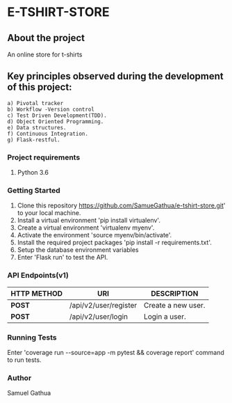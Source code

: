 # E-TSHIRT-STORE


## About the project
An online store for t-shirts

## Key principles observed during the development of this project:

    a) Pivotal tracker
    b) Workflow -Version control
    c) Test Driven Development(TDD).
    d) Object Oriented Programming.
    e) Data structures.
    f) Continuous Integration.
    g) Flask-restful.

### Project requirements
1. Python 3.6

### Getting Started
1. Clone this repository https://github.com/SamueGathua/e-tshirt-store.git' to your local machine.
2. Install a virtual environment 'pip install virtualenv'.
3. Create a virtual environment 'virtualenv myenv'.
4. Activate the environment 'source myenv/bin/activate'.
5. Install the required  project packages 'pip install -r requirements.txt'.
6. Setup the database environment variables
7. Enter 'Flask run' to test the API.

### API Endpoints(v1)
| **HTTP METHOD**  | **URI**                                    |  **DESCRIPTION**           |
| -----------      | -----------                                |  ---------------           |
| **POST**         | /api/v2/user/register                      |  Create a new user.        |  
| **POST**         | /api/v2/user/login                         |  Login a user.             |

### Running Tests
Enter 'coverage run --source=app -m pytest && coverage report' command to run tests.

### Author

Samuel Gathua
